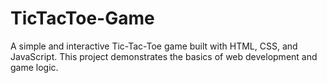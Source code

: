 # TicTacToe-Game
A simple and interactive Tic-Tac-Toe game built with HTML, CSS, and JavaScript. This project demonstrates the basics of web development and game logic.
